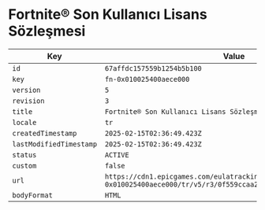 # Fortnite® Son Kullanıcı Lisans Sözleşmesi

| Key | Value |
| --- | ----- |
| `id` | `67affdc157559b1254b5b100` |
| `key` | `fn-0x010025400aece000` |
| `version` | `5` |
| `revision` | `3` |
| `title` | `Fortnite® Son Kullanıcı Lisans Sözleşmesi` |
| `locale` | `tr` |
| `createdTimestamp` | `2025-02-15T02:36:49.423Z` |
| `lastModifiedTimestamp` | `2025-02-15T02:36:49.423Z` |
| `status` | `ACTIVE` |
| `custom` | `false` |
| `url` | `https://cdn1.epicgames.com/eulatracking-download/fn-0x010025400aece000/tr/v5/r3/0f559ccaa27d76e1364b24bf04e02832.pdf` |
| `bodyFormat` | `HTML` |
